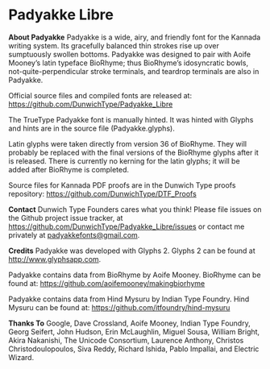 # Padyakke Libre

**About Padyakke**
Padyakke is a wide, airy, and friendly font for the Kannada writing system.  Its gracefully balanced thin strokes rise up over sumptuously swollen bottoms. Padyakke was designed to pair with Aoife Mooney’s latin typeface BioRhyme; thus BioRhyme’s idosyncratic bowls, not-quite-perpendicular stroke terminals, and teardrop terminals are also in Padyakke.

Official source files and compiled fonts are released at: https://github.com/DunwichType/Padyakke_Libre

The TrueType Padyakke font is manually hinted. It was hinted with Glyphs and hints are in the source file (Padyakke.glyphs). 

Latin glyphs were taken directly from version 36 of BioRhyme. They will probably be replaced with the final versions of the BioRhyme glyphs after it is released. There is currently no kerning for the latin glyphs; it will be added after BioRhyme is completed.

Source files for Kannada PDF proofs are in the Dunwich Type proofs repository: https://github.com/DunwichType/DTF_Proofs

**Contact**
Dunwich Type Founders cares what you think! Please file issues on the Github project issue tracker, at https://github.com/DunwichType/Padyakke_Libre/issues or contact me privately at padyakkefonts@gmail.com.

**Credits**
Padyakke was developed with Glyphs 2. Glyphs 2 can be found at http://www.glyphsapp.com.

Padyakke contains data from BioRhyme by Aoife Mooney. BioRhyme can be found at: https://github.com/aoifemooney/makingbiorhyme

Padyakke contains data from Hind Mysuru by Indian Type Foundry. Hind Mysuru can be found at: https://github.com/itfoundry/hind-mysuru

**Thanks To**
Google, Dave Crossland, Aoife Mooney, Indian Type Foundry, Georg Seifert, John Hudson, Erin McLaughlin, Miguel Sousa, William Bright, Akira Nakanishi, The Unicode Consortium, Laurence Anthony, Christos Christodoulopoulos, Siva Reddy, Richard Ishida, Pablo Impallai, and Electric Wizard.
